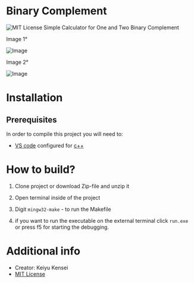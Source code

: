# Binary Complement
![MIT License](https://img.shields.io/github/license/SortableJS/Vue.Draggable.svg)
Simple Calculator for One and Two Binary Complement

Image 1° 

![Image](https://github.com/KeiyuKensei/Binary-Complement/blob/main/image/Image_1°.png)

Image 2°  

![Image](https://github.com/KeiyuKensei/Binary-Complement/blob/main/image/Image_2°.png)

# Installation
## Prerequisites

In order to compile this project you will need to:
-   [VS code](https://code.visualstudio.com) configured for [c++](https://code.visualstudio.com/docs/languages/cpp)

# How to build?

1. Clone project or download Zip-file and unzip it
2. Open terminal inside of the project
3. Digit `mingw32-make` - to run the Makefile

4. if you want to run the executable on the external terminal click `run.exe` or press f5 for starting the debugging.  

# Additional info
- Creator: Keiyu Kensei
 - [MIT License](https://opensource.org/licenses/MIT)

